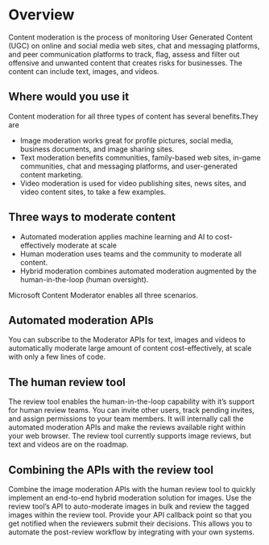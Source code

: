<!-- 
NavPath: Content Moderator
LinkLabel: Overview
Url: Content-Moderator/documentation
Weight: 150
-->

# Overview #
Content moderation is the process of monitoring User Generated Content (UGC) on online and social media web sites, chat and messaging platforms, and peer communication platforms to track, flag, assess and filter out offensive and unwanted content that creates risks for businesses. The content can include text, images, and videos.

## Where would you use it ##
Content moderation for all three types of content has several benefits.They are

- Image moderation works great for profile pictures, social media, business documents, and image sharing sites.
- Text moderation benefits communities, family-based web sites, in-game communities, chat and messaging platforms, and user-generated content marketing.
- Video moderation is used for video publishing sites, news sites, and video content sites, to take a few examples.

## Three ways to moderate content ##
- Automated moderation applies machine learning and AI to cost-effectively moderate at scale
- Human moderation uses teams and the community to moderate all content.
- Hybrid moderation combines automated moderation augmented by the human-in-the-loop (human oversight).

Microsoft Content Moderator enables all three scenarios.

## Automated moderation APIs ##
You can subscribe to the Moderator APIs for text, images and videos to automatically moderate large amount of content cost-effectively, at scale with only a few lines of code.

## The human review tool ##
The review tool enables the human-in-the-loop capability with it’s support for human review teams. You can invite other users, track pending invites, and assign permissions to your team members. It will internally call the automated moderation APIs and make the reviews available right within your web browser. The review tool currently supports image reviews, but text and videos are on the roadmap.

## Combining the APIs with the review tool ##
Combine the image moderation APIs with the human review tool to quickly implement an end-to-end hybrid moderation solution for images. Use the review tool’s API to auto-moderate images in bulk and review the tagged images within the review tool. Provide your API callback point so that you get notified when the reviewers submit their decisions. This allows you to automate the post-review workflow by integrating with your own systems.
